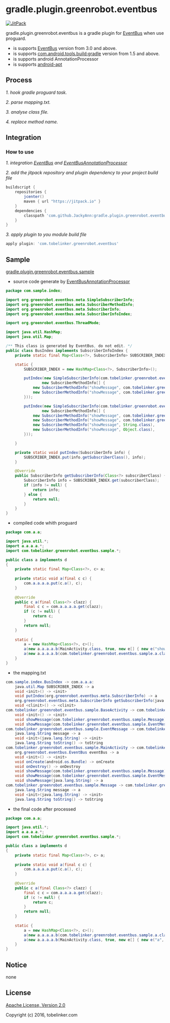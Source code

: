 # gradle.plugin.greenrobot.eventbus
[![JitPack](https://jitpack.io/v/JackyAnn/gradle.plugin.greenrobot.eventbus.svg)](https://jitpack.io/#JackyAnn/gradle.plugin.greenrobot.eventbus)

gradle.plugin.greenrobot.eventbus is a gradle plugin for [EventBus](https://github.com/greenrobot/EventBus) when use proguard.
* is supports [EventBus](https://github.com/greenrobot/EventBus) version from 3.0 and above.
* is supports [com.android.tools.build:gradle](https://bintray.com/android/android-tools/com.android.tools.build.gradle) version from 1.5 and above.
* is supports android AnnotationProcessor
* is supports [android-apt](https://bitbucket.org/hvisser/android-apt)


## Process
*1. hook gradle proguard task.*

*2. parse mapping.txt.*

*3. analyse class file.*

*4. replace method name.*

## Integration

### How to use
*1. integration [EventBus](https://github.com/greenrobot/EventBus) and [EventBusAnnotationProcessor](https://github.com/greenrobot/EventBus/tree/master/EventBusAnnotationProcessor)*

*2. add the jitpack repository and plugin dependency to your project build file*
```gradle
buildscript {
    repositories {
        jcenter()
        maven { url "https://jitpack.io" }
    }
    dependencies {
        classpath 'com.github.JackyAnn:gradle.plugin.greenrobot.eventbus:v1.0'
    }
}
```

*3. apply plugin to you module build file*
```gradle
apply plugin: 'com.tobelinker.greenrobot.eventbus'
```

## Sample
[gradle.plugin.greenrobot.eventbus.sample](https://github.com/JackyAnn/gradle.plugin.greenrobot.eventbus.sample)

* source code generate by [EventBusAnnotationProcessor](https://github.com/greenrobot/EventBus/tree/master/EventBusAnnotationProcessor) 

```java
package com.sample.index;

import org.greenrobot.eventbus.meta.SimpleSubscriberInfo;
import org.greenrobot.eventbus.meta.SubscriberMethodInfo;
import org.greenrobot.eventbus.meta.SubscriberInfo;
import org.greenrobot.eventbus.meta.SubscriberInfoIndex;

import org.greenrobot.eventbus.ThreadMode;

import java.util.HashMap;
import java.util.Map;

/** This class is generated by EventBus, do not edit. */
public class BusIndex implements SubscriberInfoIndex {
    private static final Map<Class<?>, SubscriberInfo> SUBSCRIBER_INDEX;

    static {
        SUBSCRIBER_INDEX = new HashMap<Class<?>, SubscriberInfo>();

        putIndex(new SimpleSubscriberInfo(com.tobelinker.greenrobot.eventbus.sample.BaseActivity.class, true,
                new SubscriberMethodInfo[] {
            new SubscriberMethodInfo("showMessage", com.tobelinker.greenrobot.eventbus.sample.Message.class),
            new SubscriberMethodInfo("showMessage", com.tobelinker.greenrobot.eventbus.sample.EventMessage.class),
        }));

        putIndex(new SimpleSubscriberInfo(com.tobelinker.greenrobot.eventbus.sample.MainActivity.class, true,
                new SubscriberMethodInfo[] {
            new SubscriberMethodInfo("showMessage", com.tobelinker.greenrobot.eventbus.sample.Message.class),
            new SubscriberMethodInfo("showMessage", com.tobelinker.greenrobot.eventbus.sample.EventMessage.class),
            new SubscriberMethodInfo("showMessage", String.class),
            new SubscriberMethodInfo("showMessage", Object.class),
        }));

    }

    private static void putIndex(SubscriberInfo info) {
        SUBSCRIBER_INDEX.put(info.getSubscriberClass(), info);
    }

    @Override
    public SubscriberInfo getSubscriberInfo(Class<?> subscriberClass) {
        SubscriberInfo info = SUBSCRIBER_INDEX.get(subscriberClass);
        if (info != null) {
            return info;
        } else {
            return null;
        }
    }
}
```


* compiled code whith proguard

```java
package com.a.a;

import java.util.*;
import a.a.a.a.*;
import com.tobelinker.greenrobot.eventbus.sample.*;

public class a implements d
{
    private static final Map<Class<?>, c> a;
    
    private static void a(final c c) {
        com.a.a.a.a.put(c.a(), c);
    }
    
    @Override
    public c a(final Class<?> clazz) {
        final c c = com.a.a.a.a.get(clazz);
        if (c != null) {
            return c;
        }
        return null;
    }
    
    static {
        a = new HashMap<Class<?>, c>();
        a(new a.a.a.a.b(MainActivity.class, true, new e[] { new e("showMessage", com.tobelinker.greenrobot.eventbus.sample.c.class), new e("showMessage", b.class), new e("showMessage", String.class), new e("showMessage", Object.class) }));
        a(new a.a.a.a.b(com.tobelinker.greenrobot.eventbus.sample.a.class, true, new e[] { new e("showMessage", com.tobelinker.greenrobot.eventbus.sample.c.class), new e("showMessage", b.class) }));
    }
}
```

* the mapping.txt

```java
com.sample.index.BusIndex -> com.a.a.a:
    java.util.Map SUBSCRIBER_INDEX -> a
    void <init>() -> <init>
    void putIndex(org.greenrobot.eventbus.meta.SubscriberInfo) -> a
    org.greenrobot.eventbus.meta.SubscriberInfo getSubscriberInfo(java.lang.Class) -> a
    void <clinit>() -> <clinit>
com.tobelinker.greenrobot.eventbus.sample.BaseActivity -> com.tobelinker.greenrobot.eventbus.sample.a:
    void <init>() -> <init>
    void showMessage(com.tobelinker.greenrobot.eventbus.sample.Message) -> a
    void showMessage(com.tobelinker.greenrobot.eventbus.sample.EventMessage) -> a
com.tobelinker.greenrobot.eventbus.sample.EventMessage -> com.tobelinker.greenrobot.eventbus.sample.b:
    java.lang.String message -> a
    void <init>(java.lang.String) -> <init>
    java.lang.String toString() -> toString
com.tobelinker.greenrobot.eventbus.sample.MainActivity -> com.tobelinker.greenrobot.eventbus.sample.MainActivity:
    org.greenrobot.eventbus.EventBus eventBus -> a
    void <init>() -> <init>
    void onCreate(android.os.Bundle) -> onCreate
    void onDestroy() -> onDestroy
    void showMessage(com.tobelinker.greenrobot.eventbus.sample.Message) -> a
    void showMessage(com.tobelinker.greenrobot.eventbus.sample.EventMessage) -> a
    void showMessage(java.lang.String) -> a
com.tobelinker.greenrobot.eventbus.sample.Message -> com.tobelinker.greenrobot.eventbus.sample.c:
    java.lang.String message -> a
    void <init>(java.lang.String) -> <init>
    java.lang.String toString() -> toString
```

* the final code after processed


```java
package com.a.a;

import java.util.*;
import a.a.a.a.*;
import com.tobelinker.greenrobot.eventbus.sample.*;

public class a implements d
{
    private static final Map<Class<?>, c> a;
    
    private static void a(final c c) {
        com.a.a.a.a.put(c.a(), c);
    }
    
    @Override
    public c a(final Class<?> clazz) {
        final c c = com.a.a.a.a.get(clazz);
        if (c != null) {
            return c;
        }
        return null;
    }
    
    static {
        a = new HashMap<Class<?>, c>();
        a(new a.a.a.a.b(com.tobelinker.greenrobot.eventbus.sample.a.class, true, new e[] { new e("a", com.tobelinker.greenrobot.eventbus.sample.c.class), new e("a", b.class) }));
        a(new a.a.a.a.b(MainActivity.class, true, new e[] { new e("a", com.tobelinker.greenrobot.eventbus.sample.c.class), new e("a", b.class), new e("a", String.class), new e("showMessage", Object.class) }));
    }
}
```

## Notice
none

## License

[Apache License, Version 2.0](http://www.apache.org/licenses/LICENSE-2.0.html)

Copyright (c) 2016, tobelinker.com
